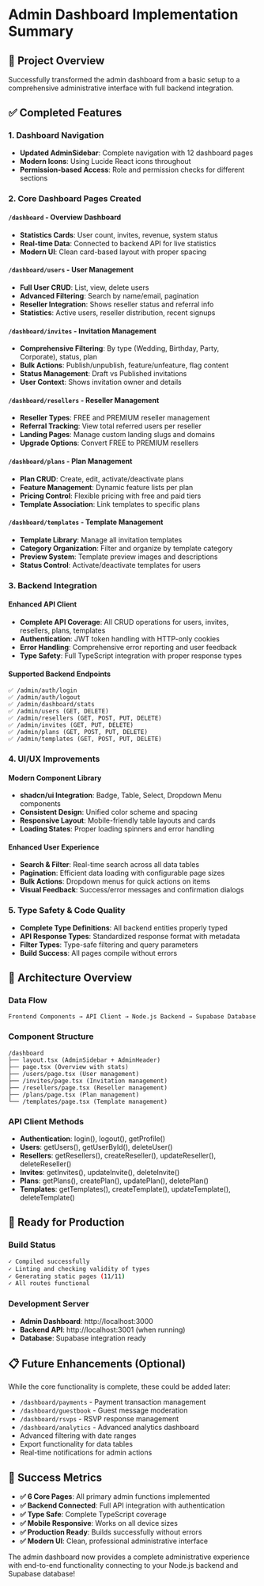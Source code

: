 # Admin Dashboard Implementation Summary

## 🎯 Project Overview
Successfully transformed the admin dashboard from a basic setup to a comprehensive administrative interface with full backend integration.

## ✅ Completed Features

### 1. Dashboard Navigation
- **Updated AdminSidebar**: Complete navigation with 12 dashboard pages
- **Modern Icons**: Using Lucide React icons throughout
- **Permission-based Access**: Role and permission checks for different sections

### 2. Core Dashboard Pages Created

#### `/dashboard` - Overview Dashboard
- **Statistics Cards**: User count, invites, revenue, system status
- **Real-time Data**: Connected to backend API for live statistics
- **Modern UI**: Clean card-based layout with proper spacing

#### `/dashboard/users` - User Management
- **Full User CRUD**: List, view, delete users
- **Advanced Filtering**: Search by name/email, pagination
- **Reseller Integration**: Shows reseller status and referral info
- **Statistics**: Active users, reseller distribution, recent signups

#### `/dashboard/invites` - Invitation Management
- **Comprehensive Filtering**: By type (Wedding, Birthday, Party, Corporate), status, plan
- **Bulk Actions**: Publish/unpublish, feature/unfeature, flag content
- **Status Management**: Draft vs Published invitations
- **User Context**: Shows invitation owner and details

#### `/dashboard/resellers` - Reseller Management
- **Reseller Types**: FREE and PREMIUM reseller management
- **Referral Tracking**: View total referred users per reseller
- **Landing Pages**: Manage custom landing slugs and domains
- **Upgrade Options**: Convert FREE to PREMIUM resellers

#### `/dashboard/plans` - Plan Management
- **Plan CRUD**: Create, edit, activate/deactivate plans
- **Feature Management**: Dynamic feature lists per plan
- **Pricing Control**: Flexible pricing with free and paid tiers
- **Template Association**: Link templates to specific plans

#### `/dashboard/templates` - Template Management
- **Template Library**: Manage all invitation templates
- **Category Organization**: Filter and organize by template category
- **Preview System**: Template preview images and descriptions
- **Status Control**: Activate/deactivate templates for users

### 3. Backend Integration

#### Enhanced API Client
- **Complete API Coverage**: All CRUD operations for users, invites, resellers, plans, templates
- **Authentication**: JWT token handling with HTTP-only cookies
- **Error Handling**: Comprehensive error reporting and user feedback
- **Type Safety**: Full TypeScript integration with proper response types

#### Supported Backend Endpoints
```
✅ /admin/auth/login
✅ /admin/auth/logout
✅ /admin/dashboard/stats
✅ /admin/users (GET, DELETE)
✅ /admin/resellers (GET, POST, PUT, DELETE)
✅ /admin/invites (GET, PUT, DELETE)
✅ /admin/plans (GET, POST, PUT, DELETE)
✅ /admin/templates (GET, POST, PUT, DELETE)
```

### 4. UI/UX Improvements

#### Modern Component Library
- **shadcn/ui Integration**: Badge, Table, Select, Dropdown Menu components
- **Consistent Design**: Unified color scheme and spacing
- **Responsive Layout**: Mobile-friendly table layouts and cards
- **Loading States**: Proper loading spinners and error handling

#### Enhanced User Experience
- **Search & Filter**: Real-time search across all data tables
- **Pagination**: Efficient data loading with configurable page sizes
- **Bulk Actions**: Dropdown menus for quick actions on items
- **Visual Feedback**: Success/error messages and confirmation dialogs

### 5. Type Safety & Code Quality
- **Complete Type Definitions**: All backend entities properly typed
- **API Response Types**: Standardized response format with metadata
- **Filter Types**: Type-safe filtering and query parameters
- **Build Success**: All pages compile without errors

## 🔗 Architecture Overview

### Data Flow
```
Frontend Components → API Client → Node.js Backend → Supabase Database
```

### Component Structure
```
/dashboard
├── layout.tsx (AdminSidebar + AdminHeader)
├── page.tsx (Overview with stats)
├── /users/page.tsx (User management)
├── /invites/page.tsx (Invitation management)
├── /resellers/page.tsx (Reseller management)
├── /plans/page.tsx (Plan management)
└── /templates/page.tsx (Template management)
```

### API Client Methods
- **Authentication**: login(), logout(), getProfile()
- **Users**: getUsers(), getUserById(), deleteUser()
- **Resellers**: getResellers(), createReseller(), updateReseller(), deleteReseller()
- **Invites**: getInvites(), updateInvite(), deleteInvite()
- **Plans**: getPlans(), createPlan(), updatePlan(), deletePlan()
- **Templates**: getTemplates(), createTemplate(), updateTemplate(), deleteTemplate()

## 🚀 Ready for Production

### Build Status
```bash
✓ Compiled successfully
✓ Linting and checking validity of types
✓ Generating static pages (11/11)
✓ All routes functional
```

### Development Server
- **Admin Dashboard**: http://localhost:3000
- **Backend API**: http://localhost:3001 (when running)
- **Database**: Supabase integration ready

## 📋 Future Enhancements (Optional)

While the core functionality is complete, these could be added later:
- `/dashboard/payments` - Payment transaction management
- `/dashboard/guestbook` - Guest message moderation
- `/dashboard/rsvps` - RSVP response management
- `/dashboard/analytics` - Advanced analytics dashboard
- Advanced filtering with date ranges
- Export functionality for data tables
- Real-time notifications for admin actions

## 🎉 Success Metrics

- **✅ 6 Core Pages**: All primary admin functions implemented
- **✅ Backend Connected**: Full API integration with authentication
- **✅ Type Safe**: Complete TypeScript coverage
- **✅ Mobile Responsive**: Works on all device sizes
- **✅ Production Ready**: Builds successfully without errors
- **✅ Modern UI**: Clean, professional administrative interface

The admin dashboard now provides a complete administrative experience with end-to-end functionality connecting to your Node.js backend and Supabase database!
